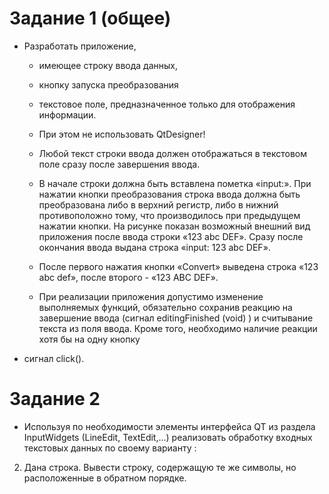 # Задание 1 (общее)

- Разработать приложение,

  - имеющее строку ввода данных,
  - кнопку запуска преобразования
  - текстовое поле, предназначенное только для отображения информации.
  - При этом не использовать QtDesigner!
  - Любой текст строки ввода должен отображаться в текстовом поле сразу после
    завершения ввода.
  - В начале строки должна быть вставлена пометка «input:». При нажатии кнопки
    преобразования строка ввода должна быть преобразована либо в верхний регистр, либо в нижний
    противоположно тому, что производилось при предыдущем нажатии кнопки.
    На рисунке показан возможный внешний вид приложения после
    ввода строки «123 abc DEF». Сразу после окончания ввода выдана
    строка «input: 123 abc DEF».
  - После первого нажатия кнопки
    «Convert» выведена строка «123 abc def», после второго - «123
    ABC DEF».

  - При реализации приложения допустимо изменение выполняемых
    функций, обязательно сохранив реакцию на завершение ввода
    (сигнал editingFinished (void) ) и считывание текста из поля ввода.
    Кроме того, необходимо наличие реакции хотя бы на одну кнопку

- сигнал click().

# Задание 2

- Используя по необходимости элементы интерфейса QT из раздела InputWidgets (LineEdit,
  TextEdit,…) реализовать обработку входных текстовых данных по своему варианту :

2. Дана строка. Вывести строку, содержащую те же символы, но расположенные в обратном
   порядке.
